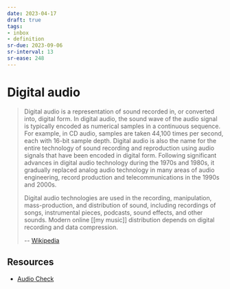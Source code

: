 ```yaml
---
date: 2023-04-17
draft: true
tags:
- inbox
- definition
sr-due: 2023-09-06
sr-interval: 13
sr-ease: 248
---
```


# Digital audio

> Digital audio is a representation of sound recorded in, or converted into,
> digital form. In digital audio, the sound wave of the audio signal is
> typically encoded as numerical samples in a continuous sequence. For example,
> in CD audio, samples are taken 44,100 times per second, each with 16-bit
> sample depth. Digital audio is also the name for the entire technology of
> sound recording and reproduction using audio signals that have been encoded in
> digital form. Following significant advances in digital audio technology
> during the 1970s and 1980s, it gradually replaced analog audio technology in
> many areas of audio engineering, record production and telecommunications in
> the 1990s and 2000s.
>
> Digital audio technologies are used in the recording, manipulation,
> mass-production, and distribution of sound, including recordings of songs,
> instrumental pieces, podcasts, sound effects, and other sounds. Modern online
> [[my music]] distribution depends on digital recording and data compression.
>
> -- [Wikipedia](https://en.wikipedia.org/wiki/Digital_audio)

## Resources

- [Audio Check](https://www.audiocheck.net/audiofrequencysignalgenerator_sinetone.php)
